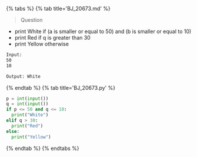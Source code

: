 {% tabs %}
{% tab title='BJ_20673.md' %}

> Question

* print White if (a is smaller or equal to 50) and (b is smaller or equal to 10)
* print Red if q is greater than 30
* print Yellow otherwise

```txt
Input:
50
10

Output: White
```

{% endtab %}
{% tab title='BJ_20673.py' %}

```py
p = int(input())
q = int(input())
if p <= 50 and q <= 10:
  print("White")
elif q > 30:
  print("Red")
else:
  print("Yellow")
```

{% endtab %}
{% endtabs %}
